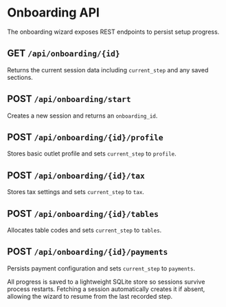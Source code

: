 # Onboarding API

The onboarding wizard exposes REST endpoints to persist setup progress.

## GET `/api/onboarding/{id}`
Returns the current session data including `current_step` and any saved
sections.

## POST `/api/onboarding/start`
Creates a new session and returns an `onboarding_id`.

## POST `/api/onboarding/{id}/profile`
Stores basic outlet profile and sets `current_step` to `profile`.

## POST `/api/onboarding/{id}/tax`
Stores tax settings and sets `current_step` to `tax`.

## POST `/api/onboarding/{id}/tables`
Allocates table codes and sets `current_step` to `tables`.

## POST `/api/onboarding/{id}/payments`
Persists payment configuration and sets `current_step` to `payments`.

All progress is saved to a lightweight SQLite store so sessions survive process
restarts. Fetching a session automatically creates it if absent, allowing the
wizard to resume from the last recorded step.
